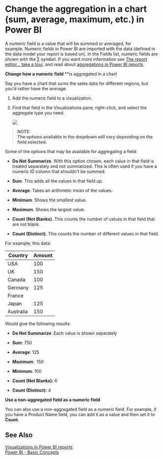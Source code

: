﻿<properties 
   pageTitle="Change the aggregation in a chart (sum, average, maximum, etc.) in Power BI"
   description="Change the aggregation in a chart (sum, average, maximum, etc.) in Power BI"
   services="powerbi" 
   documentationCenter="" 
   authors="jastru" 
   manager="mblythe" 
   editor=""
   tags=""/>
 
<tags
   ms.service="powerbi"
   ms.devlang="NA"
   ms.topic="article"
   ms.tgt_pltfrm="NA"
   ms.workload="powerbi"
   ms.date="10/15/2015"
   ms.author="jastru"/>

# Change the aggregation in a chart (sum, average, maximum, etc.) in Power BI  

A numeric field is a value that will be summed or averaged, for example. Numeric fields in Power BI are imported with the data (defined in the data model your report is based on). In the Fields list, numeric fields are shown with the ∑ symbol. If you want more information see [The report editor... take a tour](https://support.powerbi.com/knowledgebase/articles/665494), and read about [aggregations in Power BI reports](http://support.powerbi.com/knowledgebase/articles/471200).

 **Change how a numeric** **field** **is aggregated in a chart

Say you have a chart that sums the sales data for different regions, but you'd rather have the average. 

1.  Add the numeric field to a visualization.

2.  Find that field in the Visualizations pane, right-click, and select the aggregate type you need.

    ![](https://i.embed.ly/1/image?url=https%3A%2F%2Fs3.amazonaws.com%2Fuploads.uservoice.com%2Fassets%2F083%2F875%2F342%2Foriginal%2Ffilter%2520expand.png%3FAWSAccessKeyId%3D14D6VH0N6B73PJ6VE382%26Expires%3D1500869786%26Signature%3DO5yPZPxinByZMIG9LRZchoJK%252FQA%253D&key=afea23f29e5a4f63bd166897e3dc72df)

>**NOTE:**   
>**The options available in the dropdown will vary depending on the field selected.**

Some of the options that may be available for aggregating a field:

-   **Do Not Summarize**. With this option chosen, each value in that field is treated separately and not summarized. This is often used if you have a numeric ID column that shouldn't be summed.

-   **Sum**. This adds all the values in that field up.

-   **Average**. Takes an arithmetic mean of the values.

-   **Minimum**. Shows the smallest value.

-   **Maximum**. Shows the largest value.

-   **Count (Not Blanks).** This counts the number of values in that field that are not blank.

-   **Count (Distinct).** This counts the number of different values in that field.

For example, this data:

|Country|Amount|
|---|---|
|USA|100|
|UK|150|
|Canada|100|
|Germany|125|
|France||
|Japan|125|
|Australia|150|

Would give the following results:

-   **Do Not Summarize**: Each value is shown separately

-   **Sum**: 750

-   **Average**: 125

-   **Maximum**:  150

-   **Minimum**: 100

-   **Count (Not Blanks):** 6

-   **Count (Distinct):** 4

**Use a non-aggregated field as a numeric field**

You can also use a non-aggregated field as a numeric field. For example, if you have a Product Name field, you can add it as a value and then set it to **Count**. 

## See Also  
[Visualizations in Power BI reports](http://support.powerbi.com/knowledgebase/articles/434821)  
[Power BI - Basic Concepts](http://support.powerbi.com/knowledgebase/articles/487029)  